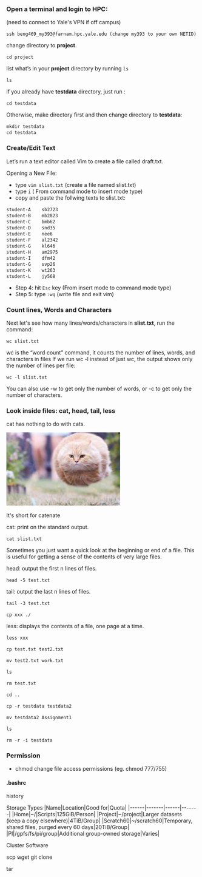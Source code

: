 ### Open a terminal and login to HPC: 

(need to connect to Yale's VPN if off campus)
```
ssh beng469_my393@farnam.hpc.yale.edu (change my393 to your own NETID)
```
change directory to **project**.
```
cd project
```
list what’s in your **project** directory by running ```ls```
```
ls 
```
if you already have **testdata** directory, just run :
```
cd testdata 
```
Otherwise, make directory first and then change directory to **testdata**:
```
mkdir testdata
cd testdata
```

### Create/Edit Text

Let’s run a text editor called Vim to create a file called draft.txt.

Opening a New File:

* type ```vim slist.txt``` (create a file named slist.txt)
* type ```i``` ( From command mode to insert mode type)
* copy and paste the follwing texts to slist.txt:  
```
student-A    sb2723
student-B    mb2823
student-C    bmb62
student-D    snd35
student-E    nee6
student-F    al2342
student-G    kl646
student-H    am2975
student-I    dfm42
student-G    svp26
student-K    wt263
student-L    jy568
```
* Step 4: hit ```Esc``` key (From insert mode to command mode type)
* Step 5: type ```:wq``` (write file and exit vim)

### Count lines, Words and Characters 

Next let's see how many lines/words/characters in **slist.txt**, run the command:
```
wc slist.txt 
```
wc is the “word count” command, it counts the number of lines, words, and characters in files
If we run wc -l instead of just wc, the output shows only the number of lines per file:
```
wc -l slist.txt
```
You can also use -w to get only the number of words, or -c to get only the number of characters.

### Look inside files: cat, head, tail, less

cat has nothing to do with cats. 
<p><img width="300" src="https://github.com/MingyuYang-Yale/BENG469/blob/main/Assignment1/real-cat.png" alt="foo bar" title="train &amp; tracks" /></p>

It's short for catenate

cat: print on the standard output.  
```
cat slist.txt
```

Sometimes you just want a quick look at the beginning or end of a file. This is useful for getting a sense of the contents of very large files.

head: output the first n lines of files. 
```
head -5 test.txt 
```
tail: output the last n lines of files. 
```
tail -3 test.txt  
```


```
cp xxx ./
```
less: displays the contents of a file, one page at a time. 

```
less xxx
```

```
cp test.txt test2.txt
```

```
mv test2.txt work.txt 
```

```
ls
```

```
rm test.txt 
```

```
cd ..
```

```
cp -r testdata testdata2
```

```
mv testdata2 Assignment1
```

```
ls 
```

```
rm -r -i testdata 
```

### Permission

* chmod change file access permissions (eg. chmod 777/755)

#### .bashrc

history

Storage Types
|Name|Location|Good for|Quota|
|------|-------|------|-------|
|Home|~/|Scripts|125GiB/Person|
|Project|~/project|Larger datasets (keep a copy elsewhere)|4TiB/Group|
|Scratch60|~/scratch60|Temporary, shared files, purged every 60 days|20TiB/Group|
|PI|/gpfs/fs/pi/group|Additional group-owned storage|Varies|

Cluster Software

scp 
wget
git clone

tar 
